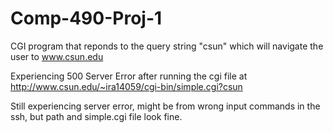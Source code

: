 # Comp-490-Proj-1

CGI program that reponds to the query string "csun" which will navigate the user to www.csun.edu

Experiencing 500 Server Error after running the cgi file at http://www.csun.edu/~ira14059/cgi-bin/simple.cgi?csun

Still experiencing server error, might be from wrong input commands in the ssh, but path and simple.cgi file look fine.
